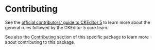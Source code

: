 Contributing
========================================

See the [official contributors' guide to CKEditor 5](https://ckeditor.com/docs/ckeditor5/latest/framework/guides/contributing/contributing.html) to learn more about the general rules followed by the CKEditor 5 core team.

See also the [Contributing](https://github.com/leehyunggeun/ckeditor5-omi#contributing) section of this specific package to learn more about contributing to this package.
